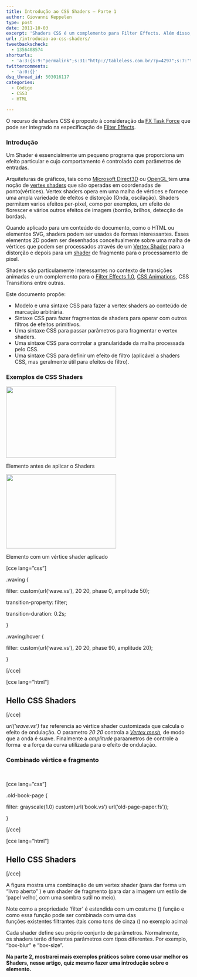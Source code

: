```yaml
---
title: Introdução ao CSS Shaders – Parte 1
author: Giovanni Keppelen
type: post
date: 2011-10-03
excerpt: 'Shaders CSS é um complemento para Filter Effects. Além disso, shaders CSS introduz uma noção de Vertex Shader para um modelo de filtro. '
url: /introducao-ao-css-shaders/
tweetbackscheck:
  - 1356408574
shorturls:
  - 'a:3:{s:9:"permalink";s:31:"http://tableless.com.br/?p=4297";s:7:"tinyurl";s:26:"http://tinyurl.com/687bdec";s:4:"isgd";s:19:"http://is.gd/RjQdnN";}'
twittercomments:
  - 'a:0:{}'
dsq_thread_id: 503016117
categories:
  - Código
  - CSS3
  - HTML

---
```

O recurso de shaders CSS é proposto à consideração da <a title="FX Task Force" href="http://www.w3.org/Graphics/fx/" target="_blank">FX Task Force</a> que pode ser integrado na especificação de <a title="Filter Effects" href="https://dvcs.w3.org/hg/FXTF/raw-file/tip/filters/publish/Filters.html" target="_blank">Filter Effects</a>.

### Introdução

Um Shader é essencialmente um pequeno programa que proporciona um efeito particular e cujo comportamento é controlado com parâmetros de entradas.

Arquiteturas de gráficos, tais como <a title="Microsof 3D" href="http://msdn.microsoft.com/en-us/library/bb219679(v=vs.85).aspx" target="_blank">Microsoft Direct3D</a> ou <a title="Open GL" href="http://en.wikipedia.org/wiki/OpenGL" target="_blank">OpenGL </a>tem uma noção de <a title="Vertex Shaders" href="http://en.wikipedia.org/wiki/Vertex_shader" target="_blank">vertex shaders</a> que são operadas em coordenadas de ponto(vértices). Vertex shaders opera em uma malha de vértices e fornece uma ampla variedade de efeitos e distorção (Onda, oscilação). Shaders permitem varios efeitos per-pixel, como por exemplos, um efeito de florescer e vários outros efeitos de imagem (borrão, brilhos, detecção de bordas).

Quando aplicado para um conteúdo do documento, como o HTML ou elementos SVG, shaders podem ser usados de formas interessantes. Esses elementos 2D podem ser desenhados conceitualmente sobre uma malha de vértices que podem ser processados através de um <a title="vertex shader" href="http://en.wikipedia.org/wiki/Vertex_shader" target="_blank">Vertex Shader</a> para a distorção e depois para um <a title="Introdução ao Shader CSS" href="http://tableless.com.br/introducao-ao-css-shaders/" target="_blank">shader</a> de fragmento para o processamento de pixel.

Shaders são particulamente interessantes no contexto de transições animadas e um complemento para o <a title="Filter Effects 1.0" href="https://dvcs.w3.org/hg/FXTF/raw-file/tip/filters/publish/Filters.html" target="_blank">Filter Effects 1.0</a>, <a title="CSS Animation" href="http://tableless.com.br/introducao-ao-css-animation/" target="_blank">CSS Animations</a>, CSS Transitions entre outras.

Este documento propõe:

  * Modelo e uma sintaxe CSS para fazer a vertex shaders ao conteúdo de marcação arbitrária.
  * Sintaxe CSS para fazer fragmentos de shaders para operar com outros filtros de efeitos primitivos.
  * Uma sintaxe CSS para passar parâmetros para fragmentar e vertex shaders.
  * Uma sintaxe CSS para controlar a granularidade da malha processada pelo CSS.
  * Uma sintaxe CSS para definir um efeito de filtro (aplicável a shaders CSS, mas geralmente útil para efeitos de filtro).

### Exemplos de CSS Shaders

<div id="attachment_4303" style="width: 310px" class="wp-caption aligncenter">
  <a href="http://tableless.com.br/uploads/2011/10/intro-filtered-element.png"><img class="size-medium wp-image-4303" src="http://tableless.com.br/uploads/2011/10/intro-filtered-element-300x194.png" alt="" width="300" height="194" srcset="uploads/2011/10/intro-filtered-element-300x194.png 300w, uploads/2011/10/intro-filtered-element.png 544w" sizes="(max-width: 300px) 100vw, 300px" /></a>
  
  <p class="wp-caption-text">
    Elemento antes de aplicar o Shaders
  </p>
</div>

<div id="attachment_4304" style="width: 310px" class="wp-caption aligncenter">
  <a href="http://tableless.com.br/uploads/2011/10/intro-example-1.png"><img class="size-medium wp-image-4304" src="http://tableless.com.br/uploads/2011/10/intro-example-1-300x202.png" alt="" width="300" height="202" srcset="uploads/2011/10/intro-example-1-300x202.png 300w, uploads/2011/10/intro-example-1.png 550w" sizes="(max-width: 300px) 100vw, 300px" /></a>
  
  <p class="wp-caption-text">
    Elemento com um vértice shader aplicado
  </p>
</div>

[cce lang=&#8221;css&#8221;]
  
.waving {
  
filter: custom(url(&#8216;wave.vs&#8217;), 20 20, phase 0, amplitude 50);
  
transition-property: filter;
  
transition-duration: 0.2s;
  
}

.waving:hover {
  
filter: custom(url(&#8216;wave.vs&#8217;), 20 20, phase 90, amplitude 20);
  
}
  
[/cce]

[cce lang=&#8221;html&#8221;]

<div class="waving">
  <h2>
    Hello CSS Shaders
  </h2>
</div>

[/cce]

_url(&#8216;wave.vs&#8217;)_ faz referencia ao vértice shader customizada que calcula o efeito de ondulação. O parametro _20 20_ controla a _<a title="Vertex Mesch" href="https://dvcs.w3.org/hg/FXTF/raw-file/tip/custom/index.html#vertex-mesh" target="_blank">Vertex mesh</a>_, de modo que a onda é suave. Finalmente a _amplitude_ paraametros de controle a forma  e a força da curva utilizada para o efeito de ondulação.

### Combinado vértice e fragmento

&nbsp;

[cce lang=&#8221;css&#8221;]
  
.old-book-page {
  
filter: grayscale(1.0) custom(url(&#8216;book.vs&#8217;) url(&#8216;old-page-paper.fs&#8217;));
  
}
  
[/cce]

[cce lang=&#8221;html&#8221;]

<div class="old-book-page">
  <h2>
    Hello CSS Shaders
  </h2>
</div>

[/cce]

A figura mostra uma combinação de um vertex shader (para dar forma um &#8220;livro aberto&#8221; ) e um shader de fragmento (para dar a imagem um estilo de &#8216;papel velho&#8217;, com uma sombra sutil no meio).

Note como a propriedade &#8216;filter&#8217; é estendida com um costume () função e como essa função pode ser combinada com uma das funções existentes filtrantes (tais como tons de cinza () no exemplo acima)

Cada shader define seu próprio conjunto de parâmetros. Normalmente, os shaders terão diferentes parâmetros com tipos diferentes. Por exemplo, &#8220;box-blur&#8221; e &#8220;box-size&#8221;.

**Na parte 2, mostrarei mais exemplos práticos sobre como usar melhor os Shaders, nesse artigo, quiz mesmo fazer uma introdução sobre o elemento.**